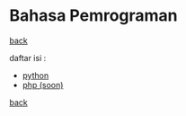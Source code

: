 # Bahasa Pemrograman
[back](../readme.md)

daftar isi :
- [python](python/readme.md)
- [php (soon)](php/readme.md)

[back](../readme.md)
